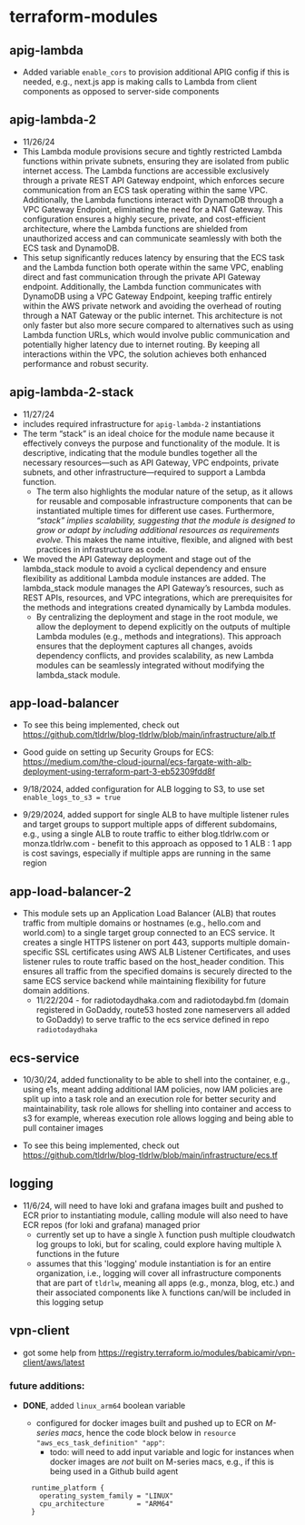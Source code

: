 # terraform-modules

## apig-lambda

- Added variable `enable_cors` to provision additional APIG config if this is needed, e.g., next.js app is making calls to Lambda from client components as opposed to server-side components

## apig-lambda-2

- 11/26/24
- This Lambda module provisions secure and tightly restricted Lambda functions within private subnets, ensuring they are isolated from public internet access. The Lambda functions are accessible exclusively through a private REST API Gateway endpoint, which enforces secure communication from an ECS task operating within the same VPC. Additionally, the Lambda functions interact with DynamoDB through a VPC Gateway Endpoint, eliminating the need for a NAT Gateway. This configuration ensures a highly secure, private, and cost-efficient architecture, where the Lambda functions are shielded from unauthorized access and can communicate seamlessly with both the ECS task and DynamoDB.
- This setup significantly reduces latency by ensuring that the ECS task and the Lambda function both operate within the same VPC, enabling direct and fast communication through the private API Gateway endpoint. Additionally, the Lambda function communicates with DynamoDB using a VPC Gateway Endpoint, keeping traffic entirely within the AWS private network and avoiding the overhead of routing through a NAT Gateway or the public internet. This architecture is not only faster but also more secure compared to alternatives such as using Lambda function URLs, which would involve public communication and potentially higher latency due to internet routing. By keeping all interactions within the VPC, the solution achieves both enhanced performance and robust security.

## apig-lambda-2-stack

- 11/27/24
- includes required infrastructure for `apig-lambda-2` instantiations
- The term “stack” is an ideal choice for the module name because it effectively conveys the purpose and functionality of the module. It is descriptive, indicating that the module bundles together all the necessary resources—such as API Gateway, VPC endpoints, private subnets, and other infrastructure—required to support a Lambda function.
  - The term also highlights the modular nature of the setup, as it allows for reusable and composable infrastructure components that can be instantiated multiple times for different use cases. Furthermore, _“stack” implies scalability, suggesting that the module is designed to grow or adapt by including additional resources as requirements evolve._ This makes the name intuitive, flexible, and aligned with best practices in infrastructure as code.
- We moved the API Gateway deployment and stage out of the lambda_stack module to avoid a cyclical dependency and ensure flexibility as additional Lambda module instances are added. The lambda_stack module manages the API Gateway’s resources, such as REST APIs, resources, and VPC integrations, which are prerequisites for the methods and integrations created dynamically by Lambda modules.
  - By centralizing the deployment and stage in the root module, we allow the deployment to depend explicitly on the outputs of multiple Lambda modules (e.g., methods and integrations). This approach ensures that the deployment captures all changes, avoids dependency conflicts, and provides scalability, as new Lambda modules can be seamlessly integrated without modifying the lambda_stack module.

## app-load-balancer

- To see this being implemented, check out https://github.com/tldrlw/blog-tldrlw/blob/main/infrastructure/alb.tf

- Good guide on setting up Security Groups for ECS: https://medium.com/the-cloud-journal/ecs-fargate-with-alb-deployment-using-terraform-part-3-eb52309fdd8f

- 9/18/2024, added configuration for ALB logging to S3, to use set `enable_logs_to_s3 = true`

- 9/29/2024, added support for single ALB to have multiple listener rules and target groups to support multiple apps of different subdomains, e.g., using a single ALB to route traffic to either blog.tldrlw.com or monza.tldrlw.com - benefit to this approach as opposed to 1 ALB : 1 app is cost savings, especially if multiple apps are running in the same region

## app-load-balancer-2

- This module sets up an Application Load Balancer (ALB) that routes traffic from multiple domains or hostnames (e.g., hello.com and world.com) to a single target group connected to an ECS service. It creates a single HTTPS listener on port 443, supports multiple domain-specific SSL certificates using AWS ALB Listener Certificates, and uses listener rules to route traffic based on the host_header condition. This ensures all traffic from the specified domains is securely directed to the same ECS service backend while maintaining flexibility for future domain additions.
  - 11/22/204 - for radiotodaydhaka.com and radiotodaybd.fm (domain registered in GoDaddy, route53 hosted zone nameservers all added to GoDaddy) to serve traffic to the ecs service defined in repo `radiotodaydhaka`

## ecs-service

- 10/30/24, added functionality to be able to shell into the container, e.g., using e1s, meant adding additional IAM policies, now IAM policies are split up into a task role and an execution role for better security and maintainability, task role allows for shelling into container and access to s3 for example, whereas execution role allows logging and being able to pull container images

- To see this being implemented, check out https://github.com/tldrlw/blog-tldrlw/blob/main/infrastructure/ecs.tf

## logging

- 11/6/24, will need to have loki and grafana images built and pushed to ECR prior to instantiating module, calling module will also need to have ECR repos (for loki and grafana) managed prior
  - currently set up to have a single λ function push multiple cloudwatch log groups to loki, but for scaling, could explore having multiple λ functions in the future
  - assumes that this 'logging' module instantiation is for an entire organization, i.e., logging will cover all infrastructure components that are part of `tldrlw`, meaning all apps (e.g., monza, blog, etc.) and their associated components like λ functions can/will be included in this logging setup

## vpn-client

- got some help from https://registry.terraform.io/modules/babicamir/vpn-client/aws/latest

### future additions:

- **DONE**, added `linux_arm64` boolean variable

  - configured for docker images built and pushed up to ECR on _M-series macs_, hence the code block below in `resource "aws_ecs_task_definition" "app"`:
    - todo: will need to add input variable and logic for instances when docker images are _not_ built on M-series macs, e.g., if this is being used in a Github build agent

  ```
    runtime_platform {
      operating_system_family = "LINUX"
      cpu_architecture        = "ARM64"
    }
  ```
